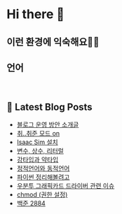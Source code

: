 # Hi there 👋

## 이런 환경에 익숙해요✍🏼

## 언어

<p>
  <img alt="" src= "https://img.shields.io/badge/JavaScript-F7DF1E?style=flat-square&logo=JavaScript&logoColor=white"/>
  <img alt="" src= "https://img.shields.io/badge/TypeScript-black?logo=typescript&logoColor=blue"/>
</p>

## 📕 Latest Blog Posts

<ul><li><a href='https://ssapsudev.tistory.com/22' target='_blank'>블로그 운영 방안 소개글</a></li><li><a href='https://ssapsudev.tistory.com/notice/21' target='_blank'>취..취준 모드 on</a></li><li><a href='https://ssapsudev.tistory.com/20' target='_blank'>Isaac Sim 설치</a></li><li><a href='https://ssapsudev.tistory.com/19' target='_blank'>변수, 상수, 리터럴</a></li><li><a href='https://ssapsudev.tistory.com/18' target='_blank'>강타입과 약타입</a></li><li><a href='https://ssapsudev.tistory.com/17' target='_blank'>정적언어와 동적언어</a></li><li><a href='https://ssapsudev.tistory.com/16' target='_blank'>파이썬 정리해볼려고</a></li><li><a href='https://ssapsudev.tistory.com/15' target='_blank'>우분투 그래픽카드 드라이버 관련 이슈</a></li><li><a href='https://ssapsudev.tistory.com/14' target='_blank'>chmod (권한 설정)</a></li><li><a href='https://ssapsudev.tistory.com/13' target='_blank'>백준 2884</a></li></ul>